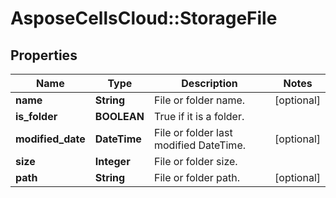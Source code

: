# AsposeCellsCloud::StorageFile

## Properties
Name | Type | Description | Notes
------------ | ------------- | ------------- | -------------
**name** | **String** | File or folder name. | [optional] 
**is_folder** | **BOOLEAN** | True if it is a folder. | 
**modified_date** | **DateTime** | File or folder last modified DateTime. | [optional] 
**size** | **Integer** | File or folder size. | 
**path** | **String** | File or folder path. | [optional] 


